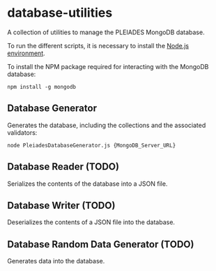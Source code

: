# database-utilities
A collection of utilities to manage the PLEIADES MongoDB database.

To run the different scripts, it is necessary to install the [Node.js environment](https://nodejs.org/).

To install the NPM package required for interacting with the MongoDB database: 

    npm install -g mongodb

## Database Generator

Generates the database, including the collections and the associated validators:

    node PleiadesDatabaseGenerator.js {MongoDB_Server_URL}


## Database Reader (TODO)

Serializes the contents of the database into a JSON file.

## Database Writer (TODO)

Deserializes the contents of a JSON file into the database.

## Database Random Data Generator (TODO)
Generates data into the database.
